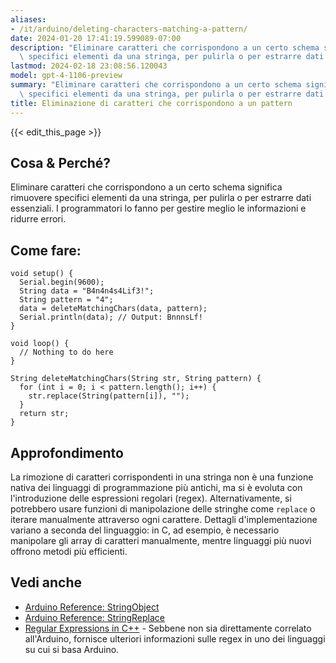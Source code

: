 ```yaml
---
aliases:
- /it/arduino/deleting-characters-matching-a-pattern/
date: 2024-01-20 17:41:19.599089-07:00
description: "Eliminare caratteri che corrispondono a un certo schema significa rimuovere\
  \ specifici elementi da una stringa, per pulirla o per estrarre dati essenziali.\u2026"
lastmod: 2024-02-18 23:08:56.120043
model: gpt-4-1106-preview
summary: "Eliminare caratteri che corrispondono a un certo schema significa rimuovere\
  \ specifici elementi da una stringa, per pulirla o per estrarre dati essenziali.\u2026"
title: Eliminazione di caratteri che corrispondono a un pattern
---
```


{{< edit_this_page >}}

## Cosa & Perché?
Eliminare caratteri che corrispondono a un certo schema significa rimuovere specifici elementi da una stringa, per pulirla o per estrarre dati essenziali. I programmatori lo fanno per gestire meglio le informazioni e ridurre errori.

## Come fare:
```Arduino
void setup() {
  Serial.begin(9600);
  String data = "B4n4n4s4Lif3!";
  String pattern = "4";
  data = deleteMatchingChars(data, pattern);
  Serial.println(data); // Output: BnnnsLf!
}

void loop() {
  // Nothing to do here
}

String deleteMatchingChars(String str, String pattern) {
  for (int i = 0; i < pattern.length(); i++) {
    str.replace(String(pattern[i]), "");
  }
  return str;
}
```
## Approfondimento
La rimozione di caratteri corrispondenti in una stringa non è una funzione nativa dei linguaggi di programmazione più antichi, ma si è evoluta con l'introduzione delle espressioni regolari (regex). Alternativamente, si potrebbero usare funzioni di manipolazione delle stringhe come `replace` o iterare manualmente attraverso ogni carattere. Dettagli d'implementazione variano a seconda del linguaggio: in C, ad esempio, è necessario manipolare gli array di caratteri manualmente, mentre linguaggi più nuovi offrono metodi più efficienti.

## Vedi anche
- [Arduino Reference: StringObject](https://www.arduino.cc/reference/en/language/variables/data-types/stringobject/)
- [Arduino Reference: StringReplace](https://www.arduino.cc/reference/en/language/variables/data-types/string/functions/replace/)
- [Regular Expressions in C++](https://www.cplusplus.com/reference/regex/) - Sebbene non sia direttamente correlato all'Arduino, fornisce ulteriori informazioni sulle regex in uno dei linguaggi su cui si basa Arduino.
